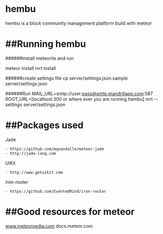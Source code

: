 hembu
====================================================================
hembu is a block community management platform build with meteor

##Running hembu
====================================================================

######install meteorite and run

meteor install
mrt install

######create settings file
cp server/settings.json.sample server/settings.json

######Run
MAIL_URL=smtp://user:pass@smtp.mandrillapp.com:587 ROOT_URL=[localhost:300 or where ever you are running hembu] mrt --settings server/settings.json 

##Packages used
====================================================================

Jade 

    - https://github.com/mquandalle/meteor-jade
    - http://jade-lang.com
    
UiKit

    - http://www.getuikit.com
    
iron-router

    - https://github.com/EventedMind/iron-router
    
##Good resources for meteor
====================================================================
www.meteorpedia.com
docs.meteor.com